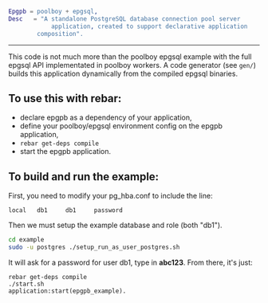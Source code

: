 ```erlang
Epgpb = poolboy + epgsql,
Desc   = "A standalone PostgreSQL database connection pool server 
       	    application, created to support declarative application 
	    composition".
```
--------------------------------------------------------------------

This code is not much more than the poolboy epgsql example with the
full epgsql API implementated in poolboy workers. A code generator
(see `gen/`) builds this application dynamically from the compiled
epgsql binaries.

## To use this with rebar:

 * declare epgpb as a dependency of your application, 
 * define your poolboy/epgsql environment config on the epgpb 
     application, 
 * `rebar get-deps compile`
 * start the epgpb application.


## To build and run the example:

First, you need to modify your pg_hba.conf to include the line:

```
local   db1     db1     password
```

Then we must setup the example database and role (both "db1").

```bash
cd example
sudo -u postgres ./setup_run_as_user_postgres.sh
```

It will ask for a password for user db1, type in **abc123**. From there, it's just:

```
rebar get-deps compile
./start.sh
application:start(epgpb_example).
```
